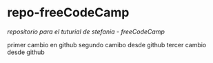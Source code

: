 # repo-freeCodeCamp
_repositorio para el tuturial de stefania - freeCodeCamp_

primer cambio en github
segundo camibo desde github
tercer cambio desde github

